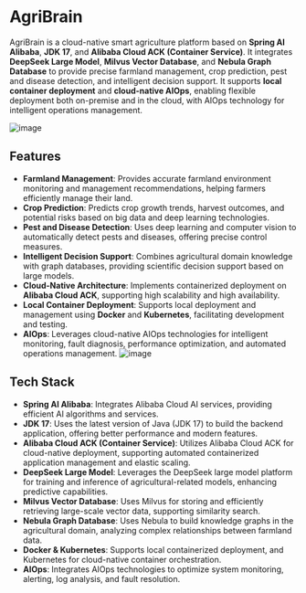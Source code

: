 # AgriBrain

AgriBrain is a cloud-native smart agriculture platform based on **Spring AI Alibaba**, **JDK 17**, and **Alibaba Cloud ACK (Container Service)**. It integrates **DeepSeek Large Model**, **Milvus Vector Database**, and **Nebula Graph Database** to provide precise farmland management, crop prediction, pest and disease detection, and intelligent decision support. It supports **local container deployment** and **cloud-native AIOps**, enabling flexible deployment both on-premise and in the cloud, with AIOps technology for intelligent operations management.

![image](https://github.com/user-attachments/assets/4c26d952-1d46-43da-bd8a-f587a2bee4f3)

## Features

- **Farmland Management**: Provides accurate farmland environment monitoring and management recommendations, helping farmers efficiently manage their land.
- **Crop Prediction**: Predicts crop growth trends, harvest outcomes, and potential risks based on big data and deep learning technologies.
- **Pest and Disease Detection**: Uses deep learning and computer vision to automatically detect pests and diseases, offering precise control measures.
- **Intelligent Decision Support**: Combines agricultural domain knowledge with graph databases, providing scientific decision support based on large models.
- **Cloud-Native Architecture**: Implements containerized deployment on **Alibaba Cloud ACK**, supporting high scalability and high availability.
- **Local Container Deployment**: Supports local deployment and management using **Docker** and **Kubernetes**, facilitating development and testing.
- **AIOps**: Leverages cloud-native AIOps technologies for intelligent monitoring, fault diagnosis, performance optimization, and automated operations management.
![image](https://github.com/user-attachments/assets/57171534-6d9e-4c9f-a2c2-c17b4d215f0a)


## Tech Stack

- **Spring AI Alibaba**: Integrates Alibaba Cloud AI services, providing efficient AI algorithms and services.
- **JDK 17**: Uses the latest version of Java (JDK 17) to build the backend application, offering better performance and modern features.
- **Alibaba Cloud ACK (Container Service)**: Utilizes Alibaba Cloud ACK for cloud-native deployment, supporting automated containerized application management and elastic scaling.
- **DeepSeek Large Model**: Leverages the DeepSeek large model platform for training and inference of agricultural-related models, enhancing predictive capabilities.
- **Milvus Vector Database**: Uses Milvus for storing and efficiently retrieving large-scale vector data, supporting similarity search.
- **Nebula Graph Database**: Uses Nebula to build knowledge graphs in the agricultural domain, analyzing complex relationships between farmland data.
- **Docker & Kubernetes**: Supports local containerized deployment, and Kubernetes for cloud-native container orchestration.
- **AIOps**: Integrates AIOps technologies to optimize system monitoring, alerting, log analysis, and fault resolution.
